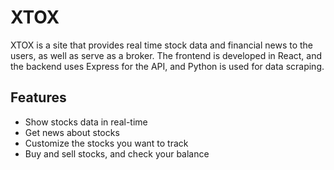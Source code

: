 # XTOX

XTOX is a site that provides real time stock data and financial news to the users, as well as serve as a broker. The frontend is developed in React, and the backend uses Express for the API, and Python is used for data scraping. 

## Features

- Show stocks data in real-time
- Get news about stocks
- Customize the stocks you want to track
- Buy and sell stocks, and check your balance
